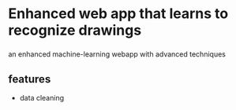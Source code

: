 # Enhanced web app that learns to recognize drawings

###

an enhanced machine-learning webapp with advanced techniques

## features

- data cleaning
